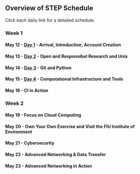 ## Overview of STEP Schedule 

Click each daily link for a detailed schedule.

### Week 1

#### May 12 - [Day 1](https://github.com/access-ci-org/Operations-STEP-2025/blob/main/May12.md) - Arrival, Introduction, Account Creation
#### May 13 - [Day 2](https://github.com/access-ci-org/Operations-STEP-2025/blob/main/May13.md) - Open and Responsibel Research and Unix
#### May 14 - [Day 3](https://github.com/access-ci-org/Operations-STEP-2025/blob/main/May14.md) - Git and Python
#### May 15 - [Day 4](https://github.com/access-ci-org/Operations-STEP-2025/blob/main/May15.md) - Computational Infrastructure and Tools
#### May 16 - CI in Action

### Week 2

#### May 19 - Focus on Cloud Computing
#### May 20 - Own Your Own Exercise and Visit the FIU Institute of Environment
#### May 21 - Cybersecurity
#### May 22 - Advanced Networking & Data Transfer
#### May 23 - Advanced Networking in Action

